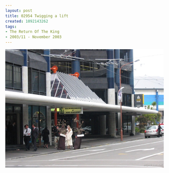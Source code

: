 ```yaml
---
layout: post
title: 02954 Twigging a lift
created: 1092143262
tags:
- The Return Of The King
- 2003/11 - November 2003
---
```


<img src="/image/images/129_2954-1046.jpg"/>

